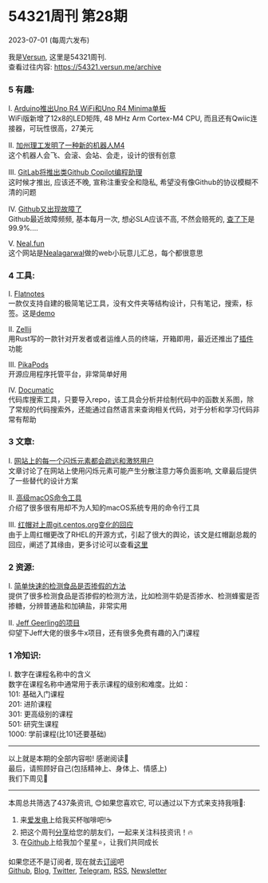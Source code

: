 # 54321周刊 第28期
2023-07-01 (每周六发布)

我是[Versun](https://notes.versun.me), 这里是54321周刊. \
查看过往内容: https://54321.versun.me/archive

### 5 有趣:
I. [Arduino推出Uno R4 WiFi和Uno R4 Minima单板](https://store.arduino.cc/pages/uno-r4)\
	WiFi版新增了12x8的LED矩阵, 48 MHz Arm Cortex-M4 CPU, 而且还有Qwiic连接器，可玩性很高，27美元

II. [加州理工发明了一种新的机器人M4](https://www.caltech.edu/about/news/new-bioinspired-robot-flies-rolls-walks-and-more)\
	这个机器人会飞、会滚、会站、会走，设计的很有创意

III. [GitLab将推出类Github Copilot编程助理](https://about.gitlab.com/solutions/code-suggestions/)\
	这时候才推出, 应该还不晚, 宣称注重安全和隐私, 希望没有像Github的协议模糊不清的问题

IV. [Github又出现故障了](https://www.githubstatus.com/incidents/gqx5l06jjxhp)\
	Github最近故障频频, 基本每月一次, 想必SLA应该不高, 不然会赔死的, [查了下](https://github.com/customer-terms/github-online-services-sla)是99.9%....

V. [Neal.fun](https://neal.fun/)\
	这个网站是[Nealagarwal](https://twitter.com/nealagarwal)做的web小玩意儿汇总，每个都很意思

### 4 工具:
I. [Flatnotes](https://github.com/dullage/flatnotes)\
	一款仅支持自建的极简笔记工具，没有文件夹等结构设计，只有笔记，搜索，标签。这是[demo](https://demo.flatnotes.io/)

II. [Zellij](https://github.com/zellij-org/zellij)\
	用Rust写的一款针对开发者或者运维人员的终端，开箱即用，最近还推出了[插件](https://zellij.dev/news/new-plugin-system/)功能

III. [PikaPods](https://www.pikapods.com/)\
	开源应用程序托管平台，非常简单好用

IV. [Documatic](https://www.documatic.com/)\
	代码库搜索工具，只要导入repo，该工具会分析并绘制代码中的函数关系图，除了常规的代码搜索外，还能通过自然语言来查询相关代码，对于分析和学习代码非常有帮助

### 3 文章:
I. [网站上的每一个闪烁元素都会疏远和激怒用户](https://astralcodexten.substack.com/p/every-flashing-element-on-your-site)\
	文章讨论了在网站上使用闪烁元素可能产生分散注意力等负面影响, 文章最后提供了一些替代的设计方案

II. [高级macOS命令工具](https://saurabhs.org/advanced-macos-commands)\
	介绍了很多很有用却不为人知的macOS系统专用的命令行工具

III. [红帽对上周git.centos.org变化的回应](https://www.redhat.com/en/blog/red-hats-commitment-open-source-response-gitcentosorg-changes)\
	由于上周红帽更改了RHEL的开源方式，引起了很大的舆论，该文是红帽副总裁的回应，阐述了其缘由，更多讨论可以查看[这里](https://news.ycombinator.com/item?id=36484385)

### 2 资源:
I. [简单快速的检测食品是否掺假的方法](https://eatrightindia.gov.in/dart/)\
	提供了很多检测食品是否掺假的检测方法，比如检测牛奶是否掺水、检测蜂蜜是否掺糖，分辨普通盐和加碘盐，非常实用
	
II. [Jeff Geerling的项目](https://www.jeffgeerling.com/projects)\
	仰望下Jeff大佬的很多牛x项目，还有很多免费有趣的入门课程

### 1 冷知识:
I. 数字在课程名称中的含义\
	数字在课程名称中通常用于表示课程的级别和难度。比如：\
	101: 基础入门课程\
	201: 进阶课程\
	301: 更高级别的课程\
	501: 研究生课程\
	1000: 学前课程(比101还要基础)

---
以上就是本期的全部内容啦! 感谢阅读🥰\
最后，请照顾好自己(包括精神上、身体上、情感上)\
我们下周见👋

---
本周总共筛选了437条资讯, 😊如果您喜欢它, 可以通过以下方式来支持我哦🎉: 
1. 来[爱发电](https://afdian.net/a/versun)上给我买杯咖啡吧!☕ 
2. 把这个周刊[分享](https://54321.versun.me)给您的朋友们，一起来关注科技资讯！🔥 
3. 在[Github](https://github.com/versun/54321-Weekly)上给我加个星星⭐，让我们共同成长 

如果您还不是订阅者, 现在就去[订阅](https://54321.versun.me)吧\
[Github](https://github.com/versun/54321-Weekly), [Blog](https://notes.versun.me/), [Twitter](https://twitter.com/VersunPan), [Telegram](https://t.me/+0hAhZfrPJGo1YmI9), [RSS](https://54321.versun.me/feed), [Newsletter](https://54321.versun.me/)
